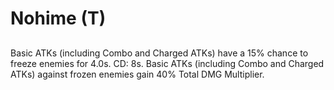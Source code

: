 # Nohime (T)

## 

Basic ATKs (including Combo and Charged ATKs) have a 15% chance to freeze enemies for 4.0s. CD: 8s. Basic ATKs (including Combo and Charged ATKs) against frozen enemies gain 40% Total DMG Multiplier.
